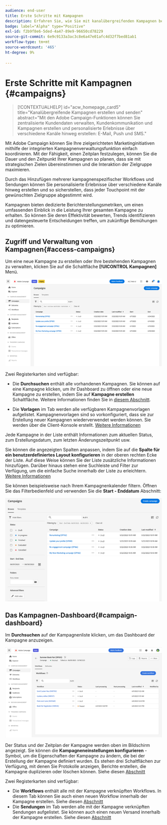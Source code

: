 ```yaml
---
audience: end-user
title: Erste Schritte mit Kampagnen
description: Erfahren Sie, wie Sie mit kanalübergreifenden Kampagnen beginnen
badge: label="Alpha" type="Positive"
exl-id: f2b9f8e6-5ded-4a47-89e9-96650cd78229
source-git-commit: 6e9c9133a3ac3c8e6a47e01afc4d32f7bed81ab1
workflow-type: tm+mt
source-wordcount: '465'
ht-degree: 9%

---
```



# Erste Schritte mit Kampagnen {#campaigns}

>[!CONTEXTUALHELP]
>id="acw_homepage_card5"
>title="Kanalübergreifende Kampagnen erstellen und senden"
>abstract="Mit den Adobe Campaign-Funktionen können Sie zentralisierte Kundendaten verwalten, Kundenkommunikation und Kampagnen erstellen und personalisierte Erlebnisse über verschiedene Kanäle hinweg erstellen: E-Mail, Push und SMS."

Mit Adobe Campaign können Sie Ihre zielgerichteten Marketinginitiativen mithilfe der integrierten Kampagnenverwaltungsfunktion einfach koordinieren. Mit der Fähigkeit, einen Zeitplan festzulegen, können Sie die Dauer und den Zeitpunkt Ihrer Kampagnen so planen, dass sie mit strategischen Zielen übereinstimmen und die Interaktion der Zielgruppe maximieren.

Durch das Hinzufügen mehrerer kampagnenspezifischer Workflows und Sendungen können Sie personalisierte Erlebnisse über verschiedene Kanäle hinweg erstellen und so sicherstellen, dass jeder Touchpoint mit der gewünschten Zielgruppe abgestimmt wird.

Kampagnen bieten dedizierte Berichterstellungsmetriken, um einen umfassenden Einblick in die Leistung Ihrer gesamten Kampagne zu erhalten. So können Sie deren Effektivität bewerten, Trends identifizieren und datengesteuerte Entscheidungen treffen, um zukünftige Bemühungen zu optimieren.

<!--
Use Adobe Campaign to create cross-channel campaigns. With its marketing campaign orchestration capabilities, you can manage and centralize customer data, design customer communications and campaigns, and create personalized experiences across different channels. In this version, email, push and SMS channels are available.

Design and execute high-volume email campaigns to deliver personalized messages, for all platforms and screen sizes. 
Measure the effectiveness of your deliveries with detailed reports including the counts of opens, clicks, forwards, and more. With Adobe Campaign segmentation capabilities, you can run queries against a high-volume database, and easily define dynamic marketing segments which perfectly target your campaigns.
-->

<!--
Get Started with campaigns
Adobe Campaign offers a set of solutions that help you personalize and deliver campaigns across all of your online and offline channels. You can create, configure, execute and analyze marketing campaigns. All marketing campaigns can be managed from a unified control center. Discover how to browse and create marketing campaigns in this section.

Campaigns include actions (deliveries) and processes (importing or extracting files), as well as resources (marketing documents, delivery outlines). They are used in marketing campaigns. Campaigns are part of a program, and programs are included in a campaign plan.
-->

## Zugriff und Verwaltung von Kampagnen{#access-campaigns}

Um eine neue Kampagne zu erstellen oder Ihre bestehenden Kampagnen zu verwalten, klicken Sie auf die Schaltfläche **[!UICONTROL Kampagnen]** Menü.

![Liste der Kampagnen](assets/campaign-list.png)

Zwei Registerkarten sind verfügbar:

* Die **Durchsuchen** enthält alle vorhandenen Kampagnen. Sie können auf eine Kampagne klicken, um ihr Dashboard zu öffnen oder eine neue Kampagne zu erstellen, indem Sie auf **Kampagne erstellen** Schaltfläche. Weitere Informationen finden Sie in [diesem Abschnitt](create-campaigns.md#create-campaigns).

* Die **Vorlagen** im Tab werden alle verfügbaren Kampagnenvorlagen aufgelistet. Kampagnenvorlagen sind so vorkonfiguriert, dass sie zur Erstellung neuer Kampagnen wiederverwendet werden können. Sie werden über die Client-Konsole erstellt. [Weitere Informationen](https://experienceleague.adobe.com/docs/campaign/automation/campaign-orchestration/marketing-campaign-templates.html?lang=de)

Jede Kampagne in der Liste enthält Informationen zum aktuellen Status, zum Erstellungsdatum, zum letzten Änderungszeitpunkt usw.

Sie können die angezeigten Spalten anpassen, indem Sie auf die **Spalte für ein benutzerdefiniertes Layout konfigurieren** in der oberen rechten Ecke der Liste. Auf diese Weise können Sie der Liste zusätzliche Informationen hinzufügen. Darüber hinaus stehen eine Suchleiste und Filter zur Verfügung, um die einfache Suche innerhalb der Liste zu erleichtern. [Weitere Informationen](../get-started/user-interface.md#list-screens)

Sie können beispielsweise nach Ihrem Kampagnenkalender filtern. Öffnen Sie das Filterbedienfeld und verwenden Sie die **Start - Enddatum** Abschnitt:

![Kampagnenfilter](assets/campaign-filter-on-dates.png)

## Das Kampagnen-Dashboard{#campaign-dashboard}

Im **Durchsuchen** auf der Kampagnenliste klicken, um das Dashboard der Kampagne anzuzeigen.

![Kampagnen-Dashboard](assets/campaign-dashboard.png)

Der Status und der Zeitplan der Kampagne werden oben im Bildschirm angezeigt. Sie können die **Kampagneneinstellungen konfigurieren** -Symbol, um die Eigenschaften der Kampagne zu ändern, die bei der Erstellung der Kampagne definiert wurden. Es stehen drei Schaltflächen zur Verfügung, mit denen Sie Protokolle anzeigen, Berichte erstellen, die Kampagne duplizieren oder löschen können. Siehe diesen [Abschnitt](create-campaigns.md#create-campaigns)

Zwei Registerkarten sind verfügbar:

* Die **Workflows** enthält alle mit der Kampagne verknüpften Workflows. In diesem Tab können Sie auch einen neuen Workflow innerhalb der Kampagne erstellen. Siehe diesen [Abschnitt](create-campaigns.md#create-campaigns)
* Die **Sendungen** im Tab werden alle mit der Kampagne verknüpften Sendungen aufgelistet. Sie können auch einen neuen Versand innerhalb der Kampagne erstellen. Siehe diesen [Abschnitt](create-campaigns.md#create-campaigns)

